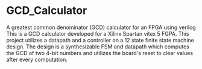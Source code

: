 # GCD_Calculator
A greatest common denominator (GCD) calculator for an FPGA using verilog
This is a GCD calculator developed for a Xilinx Spartan vitex 5 FGPA. This project utilizes a datapath and a controller on a 12 state finite state machine design. 
The design is a synthesizable FSM and datapath which computes the GCD of two 4-bit numbers and utilizes the board's reset to clear values after every computation. 
